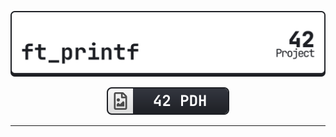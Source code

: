 <div align=center>

[![](./img/ft_printf_light.svg)](#)

[![](./img/42pdh_badge.svg)](https://github.com/gawbsouza/42-pdh)

</div>

---
